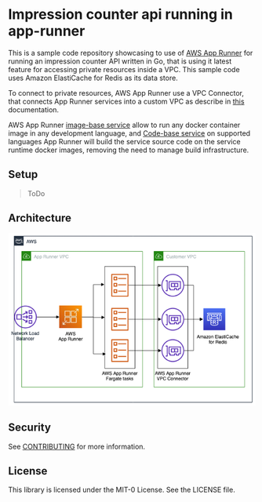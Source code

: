 # Impression counter api running in app-runner

This is a sample code repository showcasing to use of [AWS App Runner](https://aws.amazon.com/apprunner/) for running an impression counter API written in Go, that is using it latest feature for accessing private resources inside a VPC.
This sample code uses Amazon ElastiCache for Redis as its data store.

To connect to private resources, AWS App Runner use a VPC Connector, that connects App Runner services into a custom VPC as describe in [this](https://docs.aws.amazon.com/apprunner/latest/dg/network-vpc.html) documentation.

AWS App Runner [image-base service](https://docs.aws.amazon.com/apprunner/latest/dg/service-source-image.html) allow to run any docker container image in any development language, and [Code-base service](https://docs.aws.amazon.com/apprunner/latest/dg/service-source-code.html) on supported languages App Runner will build the service source code on the service runtime docker images, removing the need to manage build infrastructure.

## Setup

>ToDo

## Architecture

![Architecture](img/impression-counter-api-app-runner-sample.png)

## Security

See [CONTRIBUTING](CONTRIBUTING.md#security-issue-notifications) for more information.

## License

This library is licensed under the MIT-0 License. See the LICENSE file.
